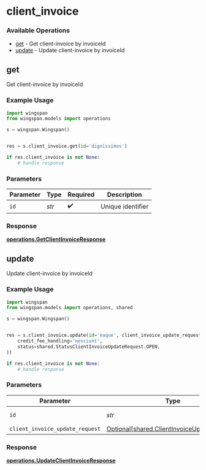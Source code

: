 # client_invoice

### Available Operations

* [get](#get) - Get client-invoice by invoiceId
* [update](#update) - Update client-invoice by invoiceId

## get

Get client-invoice by invoiceId

### Example Usage

```python
import wingspan
from wingspan.models import operations

s = wingspan.Wingspan()


res = s.client_invoice.get(id='dignissimos')

if res.client_invoice is not None:
    # handle response
```

### Parameters

| Parameter          | Type               | Required           | Description        |
| ------------------ | ------------------ | ------------------ | ------------------ |
| `id`               | *str*              | :heavy_check_mark: | Unique identifier  |


### Response

**[operations.GetClientInvoiceResponse](../../models/operations/getclientinvoiceresponse.md)**


## update

Update client-invoice by invoiceId

### Example Usage

```python
import wingspan
from wingspan.models import operations, shared

s = wingspan.Wingspan()


res = s.client_invoice.update(id='eaque', client_invoice_update_request=shared.ClientInvoiceUpdateRequest(
    credit_fee_handling='nesciunt',
    status=shared.StatusClientInvoiceUpdateRequest.OPEN,
))

if res.client_invoice is not None:
    # handle response
```

### Parameters

| Parameter                                                                                        | Type                                                                                             | Required                                                                                         | Description                                                                                      |
| ------------------------------------------------------------------------------------------------ | ------------------------------------------------------------------------------------------------ | ------------------------------------------------------------------------------------------------ | ------------------------------------------------------------------------------------------------ |
| `id`                                                                                             | *str*                                                                                            | :heavy_check_mark:                                                                               | Unique identifier                                                                                |
| `client_invoice_update_request`                                                                  | [Optional[shared.ClientInvoiceUpdateRequest]](../../models/shared/clientinvoiceupdaterequest.md) | :heavy_minus_sign:                                                                               | N/A                                                                                              |


### Response

**[operations.UpdateClientInvoiceResponse](../../models/operations/updateclientinvoiceresponse.md)**

